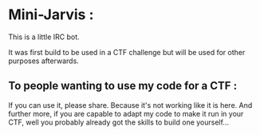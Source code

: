 # Mini-Jarvis :
This is a little IRC bot.

It was first build to be used in a CTF challenge but will be used for other purposes afterwards.

## To people wanting to use my code for a CTF :
If you can use it, please share. Because it's not working like it is here.
And further more, if you are capable to adapt my code to make it run in your CTF, well you probably already got the skills to build one yourself...